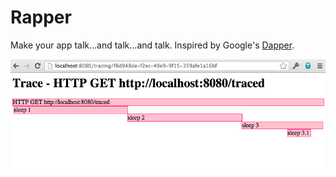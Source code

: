 Rapper
======

Make your app talk…and talk…and talk. Inspired by Google's [Dapper](http://research.google.com/pubs/pub36356.html).

![Sample Span](/rapper-example/screenshot.png "Sample Span View")
